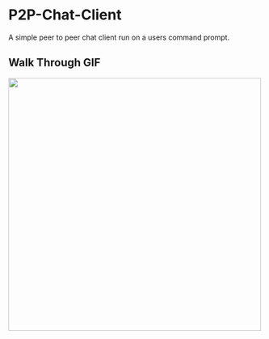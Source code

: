 # P2P-Chat-Client
A simple peer to peer chat client run on a users command prompt. 
## Walk Through GIF
<img src="https://media.giphy.com/media/eBjvfyxGcFTwWJoKv7/giphy.gif" width=500 height=500><br>
